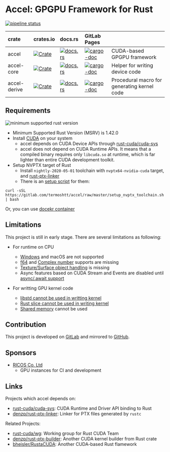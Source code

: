 Accel: GPGPU Framework for Rust
================================

[![pipeline status](https://gitlab.com/termoshtt/accel/badges/master/pipeline.svg)](https://gitlab.com/termoshtt/accel/commits/master)

|crate       |crates.io                                                                   |docs.rs                                                                |GitLab Pages                                                                  |                                           |
|:-----------|:---------------------------------------------------------------------------|:----------------------------------------------------------------------|:-----------------------------------------------------------------------------|:------------------------------------------|
|accel       |[![Crate](http://meritbadge.herokuapp.com/accel)][crate/accel]              |[![docs.rs](https://docs.rs/accel/badge.svg)][docs/accel]              |[![cargo-doc](https://img.shields.io/badge/doc-master-blue)][dev/accel]       |CUDA-based GPGPU framework                 |
|accel-core  |[![Crate](http://meritbadge.herokuapp.com/accel-core)][crate/accel-core]    |[![docs.rs](https://docs.rs/accel-core/badge.svg)][docs/accel-core]    |[![cargo-doc](https://img.shields.io/badge/doc-master-blue)][dev/accel-core]  |Helper for writing device code             |
|accel-derive|[![Crate](http://meritbadge.herokuapp.com/accel-derive)][crate/accel-derive]|[![docs.rs](https://docs.rs/accel-derive/badge.svg)][docs/accel-derive]|[![cargo-doc](https://img.shields.io/badge/doc-master-blue)][dev/accel-derive]|Procedural macro for generating kernel code|

[crate/accel]:        https://crates.io/crates/accel/0.3.0
[crate/accel-core]:   https://crates.io/crates/accel-core/0.3.0
[crate/accel-derive]: https://crates.io/crates/accel-derive/0.3.0

[docs/accel]:        https://docs.rs/accel/0.3.0
[docs/accel-core]:   https://docs.rs/accel-core/0.3.0
[docs/accel-derive]: https://docs.rs/accel-derive/0.3.0

[dev/accel]:        https://termoshtt.gitlab.io/accel/accel/accel
[dev/accel-core]:   https://termoshtt.gitlab.io/accel/accel/accel_core
[dev/accel-derive]: https://termoshtt.gitlab.io/accel/accel/accel_derive

Requirements
------------
![minimum supported rust version](https://img.shields.io/badge/rustc-1.42+-red.svg)

- Minimum Supported Rust Version (MSRV) is 1.42.0
- Install [CUDA](https://developer.nvidia.com/cuda-downloads) on your system
  - accel depends on CUDA Device APIs through [rust-cuda/cuda-sys](https://github.com/rust-cuda/cuda-sys)
  - accel does not depend on CUDA Runtime APIs. It means that a compiled binary requires only `libcuda.so` at runtime, which is far lighter than entire CUDA development toolkit.
- Setup NVPTX target of Rust
  - Install `nightly-2020-05-01` toolchain with  `nvptx64-nvidia-cuda` target, and [rust-ptx-linker](https://github.com/denzp/rust-ptx-linker)
  - There is an [setup script](setup_nvptx_toolchain.sh) for them:

```
curl -sSL https://gitlab.com/termoshtt/accel/raw/master/setup_nvptx_toolchain.sh | bash
```

Or, you can use [docekr container](./docker)

Limitations
------------
This project is still in early stage. There are several limitations as following:

- For runtime on CPU
  - [Windows](https://gitlab.com/termoshtt/accel/-/issues/25) and macOS are not supported
  - [f64](https://gitlab.com/termoshtt/accel/-/issues/53) and [Complex number](https://gitlab.com/termoshtt/accel/-/issues/54) supports are missing
  - [Texture/Surface object handling](https://gitlab.com/termoshtt/accel/-/issues/40) is missing
  - Async features based on CUDA Stream and Events are disabled until [async/.await support](https://gitlab.com/termoshtt/accel/-/issues/4)
 
- For writting GPU kernel code
  - [libstd cannot be used in writting kernel](https://gitlab.com/termoshtt/accel/-/issues/38)
  - [Rust slice cannot be used in writing kernel](https://gitlab.com/termoshtt/accel/-/issues/7)
  - [Shared memory](https://gitlab.com/termoshtt/accel/-/issues/39) cannot be used

Contribution
------------
This project is developed on [GitLab](https://gitlab.com/termoshtt/accel) and mirrored to [GitHub](https://github.com/rust-accel/accel).

Sponsors
--------
- [RICOS Co. Ltd](https://www.ricos.co.jp/)
  - GPU instances for CI and development

Links
------

Projects which accel depends on:

- [rust-cuda/cuda-sys](https://github.com/rust-cuda/cuda-sys): CUDA Runtime and Driver API binding to Rust
- [denzp/rust-ptx-linker](https://github.com/denzp/rust-ptx-linker): Linker for PTX files generated by `rustc`

Related Projects:

- [rust-cuda/wg](https://github.com/rust-cuda/wg): Working group for Rust CUDA Team
- [denzp/rust-ptx-builder](https://github.com/denzp/rust-ptx-builder): Another CUDA kernel builder from Rust crate
- [bheisler/RustaCUDA](https://github.com/bheisler/RustaCUDA): Another CUDA-based Rust flamework
